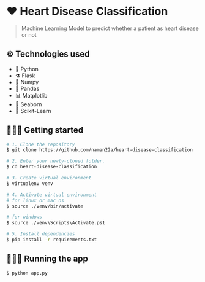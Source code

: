 # ❤️ Heart Disease Classification

> Machine Learning Model to predict whether a patient as heart disease or not

## ⚙️ Technologies used

-   🐍 Python
-   ⚗️ Flask
-   🔢 Numpy
-   🐼 Pandas
-   📊 Matplotlib
-   🌊 Seaborn
-   🤖 Scikit-Learn

## 🚶🏻‍♂️ Getting started

```bash
# 1. Clone the repository
$ git clone https://github.com/naman22a/heart-disease-classification

# 2. Enter your newly-cloned folder.
$ cd heart-disease-classification

# 3. Create virtual environment
$ virtualenv venv

# 4. Activate virtual environment
# for linux or mac os
$ source ./venv/bin/activate

# for windows
$ source ./venv\Scripts\Activate.ps1

# 5. Install dependencies
$ pip install -r requirements.txt
```

## 🏃🏻‍♂️ Running the app

```bash
$ python app.py
```
